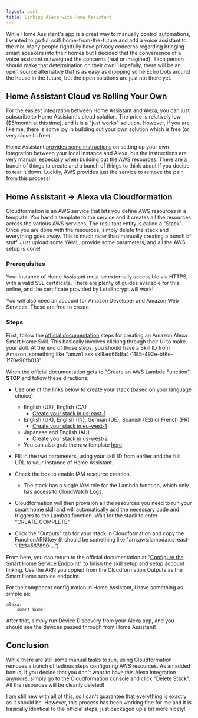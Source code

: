 ```yaml
---
layout: post
title: Linking Alexa with Home Assistant
---
```


While Home Assistant's app is a great way to manually control automations, I wanted to go full scifi home-from-the-future and add a voice assistant to the mix. Many people rightfully have privacy concerns regarding bringing smart speakers into their homes but I decided that the convenience of a voice assistant outweighed the concerns (real or imagined). Each person should make that determination on their own! Hopefully, there will be an open source alternative that is as easy as dropping some Echo Dots around the house in the future, but the open solutions are just not there yet.

## Home Assistant Cloud vs Rolling Your Own

For the easiest integration between Home Assistant and Alexa, you can just subscribe to Home Assistant's cloud solution. The price is relatively low ($5/month at this time), and it is a "just works" solution. However, if you are like me, there is some joy in building out your own solution which is free (or very close to free).

Home Assistant [provides some instructions](https://www.home-assistant.io/integrations/alexa.smart_home/) on setting up your own integration between your local instance and Alexa, but the instructions are very manual, especially when building out the AWS resources. There are a bunch of things to create and a bunch of things to think about if you decide to tear it down. Luckily, AWS provides just the service to remove the pain from this process!

## Home Assistant -> Alexa via Cloudformation

Cloudformation is an AWS service that lets you define AWS resources in a template. You hand a template to the service and it creates all the resources across the various AWS services. The resultant entity is called a "Stack". Once you are done with the resources, simply delete the stack and everything goes away. This is much nicer than manually creating a bunch of stuff. Just upload some YAML, provide some parameters, and all the AWS setup is done!

### Prerequisites

Your instance of Home Assistant must be externally accessible via HTTPS, with a valid SSL certificate. There are plenty of guides available for this online, and the certificate provided by LetsEncrypt will work!

You will also need an account for Amazon Developer and Amazon Web Services. These are free to create.

### Steps

First, follow the [official documentation](https://www.home-assistant.io/integrations/alexa.smart_home/#create-an-amazon-alexa-smart-home-skill) steps for creating an Amazon Alexa Smart Home Skill. This basically involves clicking through their UI to make your skill. At the end of those steps, you should have a Skill ID from Amazon, something like "amzn1.ask.skill.ed66dfa4-1185-492e-bf6e-1f70e90fb018".

When the official documentation gets to "Create an AWS Lambda Function", **STOP** and follow these directions:

* Use one of the links below to create your stack (based on your language choice)
   * English (US), English (CA)
      * [Create your stack in us-east-1](https://us-east-1.console.aws.amazon.com/cloudformation/home?region=us-east-1#/stacks/create/review?templateURL=https://home-assistant-alexa-cloudformation.s3.amazonaws.com/HAtoAlexaSmartHome.yml&stackName=HomeAssistantToAlexaBridge)
   * English (UK), English (IN), German (DE), Spanish (ES) or French (FR)
      * [Create your stack in eu-west-1](https://eu-west-1.console.aws.amazon.com/cloudformation/home?region=eu-west-1#/stacks/create/review?templateURL=https://home-assistant-alexa-cloudformation.s3.amazonaws.com/HAtoAlexaSmartHome.yml&stackName=HomeAssistantToAlexaBridge)
   * Japanese and English (AU)
      * [Create your stack in us-west-2](https://us-west-2.console.aws.amazon.com/cloudformation/home?region=us-west-2#/stacks/create/review?templateURL=https://home-assistant-alexa-cloudformation.s3.amazonaws.com/HAtoAlexaSmartHome.yml&stackName=HomeAssistantToAlexaBridge)
   * You can also grab the raw template [here](https://home-assistant-alexa-cloudformation.s3.amazonaws.com/HAtoAlexaSmartHome.yml).

* Fill in the two parameters, using your skill ID from earlier and the full URL to your instance of Home Assistant.
* Check the box to enable IAM resource creation. 
  * The stack has a single IAM role for the Lambda function, which only has access to CloudWatch Logs.
* Cloudformation will then provision all the resources you need to run your smart home skill and will automatically add the necessary code and triggers to the Lambda function. Wait for the stack to enter "CREATE_COMPLETE"
* Click the "Outputs" tab for your stack in Cloudformation and copy the FunctionARN key (it should be something like "arn:aws:lambda:us-east-1:1234567890:...")

From here, you can return to the official documentation at "[Configure the Smart Home Service Endpoint](https://www.home-assistant.io/integrations/alexa.smart_home/#configure-the-smart-home-service-endpoint)" to finish the skill setup and setup account linking. Use the ARN you copied from the Cloudformation Outputs as the Smart Home service endpoint.

For the component configuration in Home Assistant, I have something as simple as:

```
alexa:
    smart_home:
```

After that, simply run Device Discovery from your Alexa app, and you should see the devices passed through from Home Assistant!

## Conclusion

While there are still some manual tasks to run, using Cloudformation removes a bunch of tedious steps configuring AWS resources. As an added bonus, if you decide that you don't want to have this Alexa integration anymore, simply go to the Cloudformation console and click "Delete Stack". All the resources will be cleanly deleted!

I am still new with all of this, so I can't guarantee that everything is exactly as it should be. However, this process has been working fine for me and it is basically identical to the official steps, just packaged up a bit more nicely!
